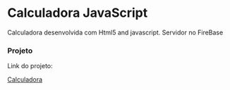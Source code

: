 # Calculadora JavaScript

Calculadora desenvolvida com Html5 and javascript.
Servidor no FireBase


### Projeto
<p>Link do projeto:</p> 

[Calculadora](https://calculadora.fly.dev/)


